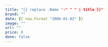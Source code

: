 ```yaml
---
title: "{{ replace .Name "-" " " | title }}"
brand: ""
date: {{ now.Format "2006-01-02" }}
image: ""
url: ""
price: 0
done: false
---
```

